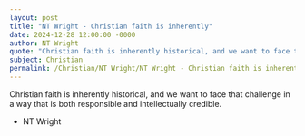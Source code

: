 ```yaml
---
layout: post
title: "NT Wright - Christian faith is inherently"
date: 2024-12-28 12:00:00 -0000
author: NT Wright
quote: "Christian faith is inherently historical, and we want to face that challenge in a way that is both responsible and intellectually credible."
subject: Christian
permalink: /Christian/NT Wright/NT Wright - Christian faith is inherently
---
```


Christian faith is inherently historical, and we want to face that challenge in a way that is both responsible and intellectually credible.

- NT Wright
